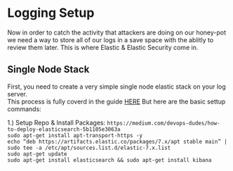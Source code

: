 # Logging Setup

Now in order to catch the activity that attackers are doing on our honey-pot we need a way to store all of our logs in a save space with the ablitly to review them later. This is where Elastic & Elastic Security come in.

## Single Node Stack
First, you need to create a very simple single node elastic stack on your log server.   
This process is fully coverd in the guide [HERE](https://medium.com/devops-dudes/how-to-deploy-elasticsearch-5b1105e3063a) But here are the basic settup commands:

1.) Setup Repo & Install Packages:
`https://medium.com/devops-dudes/how-to-deploy-elasticsearch-5b1105e3063a`  
`sudo apt-get install apt-transport-https -y`  
`echo “deb https://artifacts.elastic.co/packages/7.x/apt stable main” | sudo tee -a /etc/apt/sources.list.d/elastic-7.x.list`  
`sudo apt-get update`  
`sudo apt-get install elasticsearch && sudo apt-get install kibana`  
